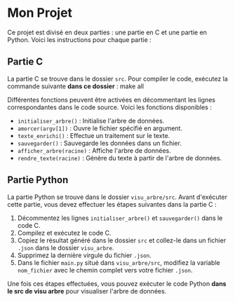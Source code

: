 # Mon Projet

Ce projet est divisé en deux parties : une partie en C et une partie en Python. Voici les instructions pour chaque partie :

## Partie C

La partie C se trouve dans le dossier `src`. Pour compiler le code, exécutez la commande suivante **dans ce dossier** :
make all

Différentes fonctions peuvent être activées en décommentant les lignes correspondantes dans le code source. Voici les fonctions disponibles :

- `initialiser_arbre()` : Initialise l'arbre de données.
- `amorcer(argv[1])` : Ouvre le fichier spécifié en argument.
- `texte_enrichi()` : Effectue un traitement sur le texte.
- `sauvegarder()` : Sauvegarde les données dans un fichier.
- `afficher_arbre(racine)` : Affiche l'arbre de données.
- `rendre_texte(racine)` : Génère du texte à partir de l'arbre de données.

## Partie Python

La partie Python se trouve dans le dossier `visu_arbre/src`. Avant d'exécuter cette partie, vous devez effectuer les étapes suivantes dans la partie C :

1. Décommentez les lignes `initialiser_arbre()` et `sauvegarder()` dans le code C.
2. Compilez et exécutez le code C.
3. Copiez le résultat généré dans le dossier `src` et collez-le dans un fichier `.json` dans le dossier `visu_arbre`.
4. Supprimez la dernière virgule du fichier `.json`.
5. Dans le fichier `main.py` situé dans `visu_arbre/src`, modifiez la variable `nom_fichier` avec le chemin complet vers votre fichier `.json`.

Une fois ces étapes effectuées, vous pouvez exécuter le code Python **dans le src de visu arbre** pour visualiser l'arbre de données.
